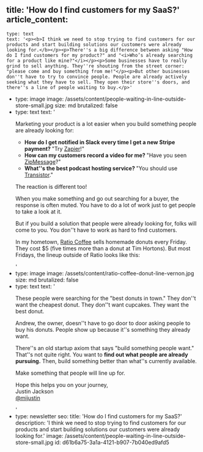 title: 'How do I find customers for my SaaS?'
article_content:
  -
    type: text
    text: '<p><b>I think we need to stop trying to find customers for our products and start building solutions our customers were already looking for.</b></p><p>There''s a big difference between asking "How do I find customers for my product?" and "<i>Who’s already searching for a product like mine?"</i></p><p>Some businesses have to really grind to sell anything. They''re shouting from the street corner: "please come and buy something from me!"</p><p>But other businesses don''t have to try to convince people. People are already actively seeking what they have to sell. They open their store''s doors, and there''s a line of people waiting to buy.</p>'
  -
    type: image
    image: /assets/content/people-waiting-in-line-outside-store-small.jpg
    size: md
    brutalized: false
  -
    type: text
    text: '<p>Marketing your product is a lot easier when you build something people are already looking for:</p><ul><li><b>How do I get notified in Slack every time I get a new Stripe payment? </b>"Try <a href="https://zapier.com/">Zapier</a>!"</li><li><b>How can my customers record a video for me? </b>"Have you seen <a href="https://zipmessage.com/">ZipMessage</a>?"</li><li><b>What''s the best podcast hosting service? </b>"You should use <a href="https://transistor.fm/?via=justin">Transistor</a>."</li></ul><p>The reaction is different too!</p><p>When you make something and go out searching for a buyer, the response is often muted. You have to do a lot of work just to get people to take a look at it.</p><p>But if you build a solution that people were already looking for, folks will come to you. You don''t have to work as hard to find customers.</p><p>In my hometown, <a href="https://www.ratiocoffee.ca/">Ratio Coffee</a> sells homemade donuts every Friday. They cost $5 (five times more than a donut at Tim Hortons). But most Fridays, the lineup outside of Ratio looks like this:</p>'
  -
    type: image
    image: /assets/content/ratio-coffee-donut-line-vernon.jpg
    size: md
    brutalized: false
  -
    type: text
    text: '<p>These people were searching for the "best donuts in town." They don''t want the cheapest donut. They don''t want cupcakes. They want the best donut.</p><p>Andrew, the owner, doesn''t have to go door to door asking people to buy his donuts. People show up because it''s something they already want.</p><p>There''s an old startup axiom that says "build something people want." That''s not quite right. You want to <strong>find out what people are already pursuing.</strong> Then, build something better than what''s currently available.</p><p>Make something that people will line up for.</p><p>Hope this helps you on your journey,<br>Justin Jackson<br><a href="https://twitter.com/mijustin">@mijustin</a></p>'
  -
    type: newsletter
seo:
  title: 'How do I find customers for my SaaS?'
  description: 'I think we need to stop trying to find customers for our products and start building solutions our customers were already looking for.'
  image: /assets/content/people-waiting-in-line-outside-store-small.jpg
id: d61b6a75-3a1a-4121-b907-7b040ed9afd5
